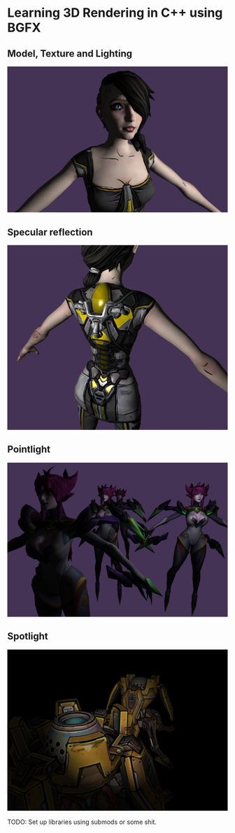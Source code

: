 # Learning 3D Rendering in C++ using BGFX

## Model, Texture and Lighting
![alt text](./ReadMe/screenshot001.png)

## Specular reflection
![alt text](./ReadMe/screenshot002.png)

## Pointlight
![alt text](./ReadMe/screenshot003.png)

## Spotlight
![alt text](./ReadMe/screenshot004.png)

TODO: Set up libraries using submods or some shit.